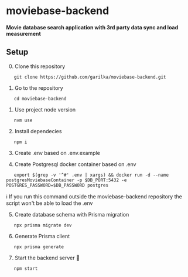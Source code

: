 # moviebase-backend

#### Movie database search application with 3rd party data sync and load measurement

## Setup

0. Clone this repository

```
   git clone https://github.com/garilka/moviebase-backend.git
```

1. Go to the repository

```
   cd moviebase-backend
```

1. Use project node version

```
   nvm use
```

2. Install dependecies

```
   npm i
```

3. Create .env based on .env.example

4. Create Postgresql docker container based on .env

```
   export $(grep -v '^#' .env | xargs) && docker run -d --name postgresMoviebaseContainer -p $DB_PORT:5432 -e POSTGRES_PASSWORD=$DB_PASSWORD postgres
```

ℹ️ If you run this command outside the moviebase-backend repository the script won't be able to load the .env

5. Create database schema with Prisma migration

```
   npx prisma migrate dev
```

6. Generate Prisma client

```
   npx prisma generate
```

7. Start the backend server 🚀

```
   npm start
```
